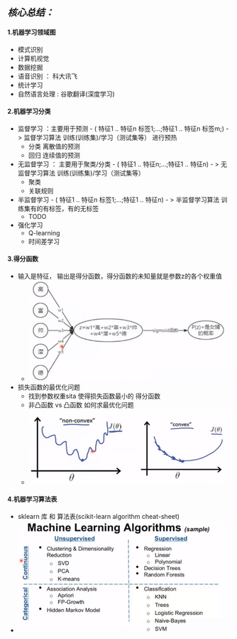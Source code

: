 ## ***核心总结：***  
#### 1.机器学习领域图  
   - 模式识别
   - 计算机视觉
   - 数据挖掘
   - 语音识别 ： 科大讯飞
   - 统计学习
   - 自然语言处理 : 谷歌翻译(深度学习)
   
#### 2.机器学习分类
   - 监督学习 ：主要用于预测 - ( 特征1 .. 特征n 标签1;...;特征1 .. 特征n 标签m;) - > 监督学习算法  训练(训练集)/学习（测试集等） 进行预热 
	 - 分类  离散值的预测
	 - 回归  连续值的预测
   - 无监督学习 ： 主要用于聚类/分类  - ( 特征1 .. 特征n;...;特征1 .. 特征n) - > 无监督学习算法  训练(训练集)/学习（测试集等） 
     - 聚类
	 - 关联规则
   - 半监督学习  - ( 特征1 .. 特征n 标签1;...;特征1 .. 特征n) - > 半监督学习算法  训练集有的有标签，有的无标签 
     - TODO
   - 强化学习
     - Q-learning
	 - 时间差学习

#### 3.得分函数
   - 输入是特征， 输出是得分函数，得分函数的未知量就是参数z的各个权重值
      - ![得分函数](https://github.com/harveyhwliu/Machine_Learning_Repository/blob/master/LearningDemo/001math/image/1_score_function.png?raw=true)  
   - 损失函数的最优化问题
      - 找到参数权重sita 使得损失函数最小的 得分函数
	  - 非凸函数 vs 凸函数  如何求最优化问题
      - ![损失函数的最优化问题](https://github.com/harveyhwliu/Machine_Learning_Repository/blob/master/LearningDemo/001math/image/2_loss_function.png?raw=true)
	  
#### 4.机器学习算法表
   - sklearn 库 和 算法表(scikit-learn algorithm cheat-sheet)
   - ![机器学习算法表](https://github.com/harveyhwliu/Machine_Learning_Repository/blob/master/LearningDemo/001math/image/3_MLA.png?raw=true)
   
